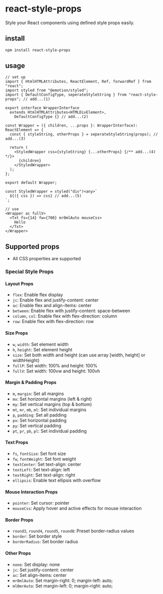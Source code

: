 # react-style-props

Style your React components using defined style props easily.

## install

```bash
npm install react-style-props
```

## usage

```tsx
// set up
import { HtmlHTMLAttributes, ReactElement, Ref, forwardRef } from "react";
import styled from "@emotion/styled";
import { DefaultConfigType, seperateStyleString } from "react-style-props"; // add...(1)

export interface WrapperInterface
  extends HtmlHTMLAttributes<HTMLDivElement>,
    DefaultConfigType {} // add...(2)

const Wrapper = ({ children, ...props }: WrapperInterface): ReactElement => {
  const { styleString, otherProps } = seperateStyleString(props); // add...(3)

  return (
    <StyledWrapper css={styleString} {...otherProps} {/** add...(4) */}>
      {children}
    </StyledWrapper>
  );
};

export default Wrapper;

const StyledWrapper = styled("div")<any>`
  ${({ css }) => css} // add...(5)
`;
```

```tsx
// use
<Wrapper ac fullV>
  <Txt fs={14} fw={700} mr0mlAuto mouseCss>
    Hello
  </Txt>
</Wrapper>
```

## Supported props

- All CSS properties are supported

### Special Style Props

#### Layout Props

- `flex`: Enable flex display
- `jc`: Enable flex and justify-content: center
- `ac`: Enable flex and align-items: center
- `between`: Enable flex with justify-content: space-between
- `column`, `col`: Enable flex with flex-direction: column
- `row`: Enable flex with flex-direction: row

#### Size Props

- `w`, `width`: Set element width
- `h`, `height`: Set element height
- `size`: Set both width and height (can use array [width, height] or widthHeight)
- `fullP`: Set width: 100% and height: 100%
- `fullV`: Set width: 100vw and height: 100vh

#### Margin & Padding Props

- `m`, `margin`: Set all margins
- `mx`: Set horizontal margins (left & right)
- `my`: Set vertical margins (top & bottom)
- `mt`, `mr`, `mb`, `ml`: Set individual margins
- `p`, `padding`: Set all padding
- `px`: Set horizontal padding
- `py`: Set vertical padding
- `pt`, `pr`, `pb`, `pl`: Set individual padding

#### Text Props

- `fs`, `fontSize`: Set font size
- `fw`, `fontWeight`: Set font weight
- `textCenter`: Set text-align: center
- `textLeft`: Set text-align: left
- `textRight`: Set text-align: right
- `ellipsis`: Enable text ellipsis with overflow

#### Mouse Interaction Props

- `pointer`: Set cursor: pointer
- `mouseCss`: Apply hover and active effects for mouse interaction

#### Border Props

- `round3`, `round4`, `round5`, `round8`: Preset border-radius values
- `border`: Set border style
- `borderRadius`: Set border radius

#### Other Props

- `none`: Set display: none
- `jc`: Set justify-content: center
- `ac`: Set align-items: center
- `mr0mlAuto`: Set margin-right: 0; margin-left: auto;
- `ml0mrAuto`: Set margin-left: 0; margin-right: auto;

